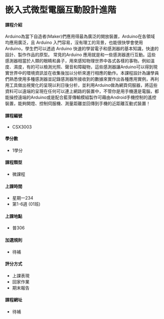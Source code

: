 # 嵌入式微型電腦互動設計進階

#### 課程介紹

Arduino為當下自造者(Maker)們應用得最為廣泛的開放裝置，Arduino在各領域均應用廣泛，且 Arduino 入門容易，沒有理工的背景，也能很快學會使用 Arduino，學生們可以透過 Arduino 快速的學習電子和感測器的基本知識，快速的設計、製作作品的原型。 
常見的Arduino 應用就是和一些感測器進行互動。這些感測器相當於人類的眼睛和鼻子，用來感知物理世界中各式各樣的事物。例如溫度、濕度，有的可以檢測光照、聲音和障礙物，這些感測器讓Arduino可以得到現實世界中的環境資訊並在收集後加以分析來進行相應的動作。本課程設計為讓學員們熟悉使用多種感測器並記錄感測器所接收到的數據來實作出各種應用實例，再利用工具做出視覺化的呈現以利日後分析，並利用Arduino做為網頁伺服器，將這些資料可以遠端的呈現在任何可以連上網路的裝置中，不管你是用手機還是電腦，都能操控遠端的Arduino或是配合藍芽傳輸模組製作可藉由Android手機控制的遙控裝置，能夠開燈、控制伺服機、測量距離並回傳到手機的近距離互動式裝置！

#### 課程編號

* CSX3003

#### 學分數

* 1學分

#### 課程類型

* 微課程

#### 上課時間

* 星期一234 
* 第1-6週 (01班)

#### 上課地點

* 普306

#### 加選規則

* 待補

#### 評分方式

* 上課表現
* 回家作業
* 期末報告

#### 課程網址

* 待補 

